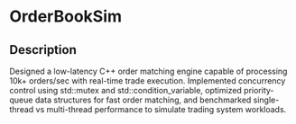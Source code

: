 # OrderBookSim

## Description

Designed a low-latency C++ order matching engine capable of processing 10k+ orders/sec with real-time trade execution. Implemented concurrency control using std::mutex and std::condition_variable, optimized priority-queue data structures for fast order matching, and benchmarked single-thread vs multi-thread performance to simulate trading system workloads.
